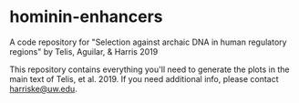 # hominin-enhancers
A code repository for "Selection against archaic DNA in human regulatory regions" by Telis, Aguilar, &amp; Harris 2019

This repository contains everything you'll need to generate the plots in the main text of Telis, et al. 2019. If you need additional info, please contact harriske@uw.edu.

